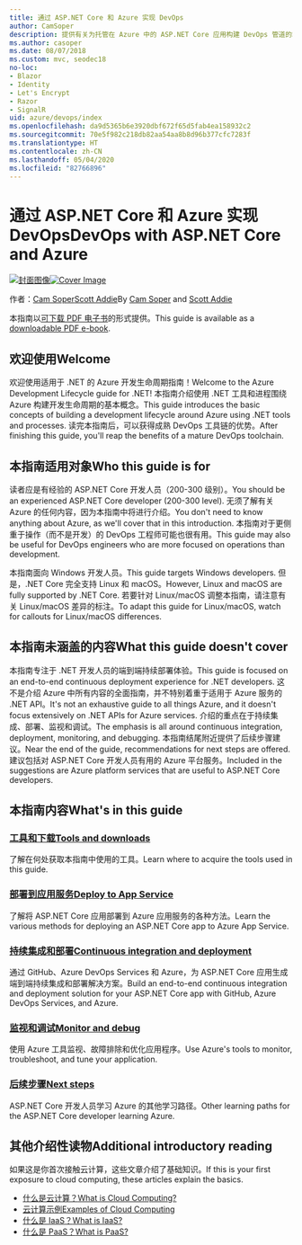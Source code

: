 ```yaml
---
title: 通过 ASP.NET Core 和 Azure 实现 DevOps
author: CamSoper
description: 提供有关为托管在 Azure 中的 ASP.NET Core 应用构建 DevOps 管道的端到端指导的指南。
ms.author: casoper
ms.date: 08/07/2018
ms.custom: mvc, seodec18
no-loc:
- Blazor
- Identity
- Let's Encrypt
- Razor
- SignalR
uid: azure/devops/index
ms.openlocfilehash: da9d5365b6e3920dbf672f65d5fab4ea158932c2
ms.sourcegitcommit: 70e5f982c218db82aa54aa8b8d96b377cfc7283f
ms.translationtype: HT
ms.contentlocale: zh-CN
ms.lasthandoff: 05/04/2020
ms.locfileid: "82766896"
---
```

# <a name="devops-with-aspnet-core-and-azure"></a><span data-ttu-id="f201f-103">通过 ASP.NET Core 和 Azure 实现 DevOps</span><span class="sxs-lookup"><span data-stu-id="f201f-103">DevOps with ASP.NET Core and Azure</span></span>

<span data-ttu-id="f201f-104">[![封面图像](./media/cover-large.png)](https://aka.ms/devopsbook)</span><span class="sxs-lookup"><span data-stu-id="f201f-104">[![Cover Image](./media/cover-large.png)](https://aka.ms/devopsbook)</span></span>

<span data-ttu-id="f201f-105">作者：[Cam Soper](https://twitter.com/camsoper)[Scott Addie](https://twitter.com/scottaddie)</span><span class="sxs-lookup"><span data-stu-id="f201f-105">By [Cam Soper](https://twitter.com/camsoper) and [Scott Addie](https://twitter.com/scottaddie)</span></span>

<span data-ttu-id="f201f-106">本指南以[可下载 PDF 电子书](https://aka.ms/devopsbook)的形式提供。</span><span class="sxs-lookup"><span data-stu-id="f201f-106">This guide is available as a [downloadable PDF e-book](https://aka.ms/devopsbook).</span></span>

## <a name="welcome"></a><span data-ttu-id="f201f-107">欢迎使用</span><span class="sxs-lookup"><span data-stu-id="f201f-107">Welcome</span></span> 

<span data-ttu-id="f201f-108">欢迎使用适用于 .NET 的 Azure 开发生命周期指南！</span><span class="sxs-lookup"><span data-stu-id="f201f-108">Welcome to the Azure Development Lifecycle guide for .NET!</span></span> <span data-ttu-id="f201f-109">本指南介绍使用 .NET 工具和进程围绕 Azure 构建开发生命周期的基本概念。</span><span class="sxs-lookup"><span data-stu-id="f201f-109">This guide introduces the basic concepts of building a development lifecycle around Azure using .NET tools and processes.</span></span> <span data-ttu-id="f201f-110">读完本指南后，可以获得成熟 DevOps 工具链的优势。</span><span class="sxs-lookup"><span data-stu-id="f201f-110">After finishing this guide, you'll reap the benefits of a mature DevOps toolchain.</span></span>

## <a name="who-this-guide-is-for"></a><span data-ttu-id="f201f-111">本指南适用对象</span><span class="sxs-lookup"><span data-stu-id="f201f-111">Who this guide is for</span></span>

<span data-ttu-id="f201f-112">读者应是有经验的 ASP.NET Core 开发人员（200-300 级别）。</span><span class="sxs-lookup"><span data-stu-id="f201f-112">You should be an experienced ASP.NET Core developer (200-300 level).</span></span> <span data-ttu-id="f201f-113">无须了解有关 Azure 的任何内容，因为本指南中将进行介绍。</span><span class="sxs-lookup"><span data-stu-id="f201f-113">You don't need to know anything about Azure, as we'll cover that in this introduction.</span></span> <span data-ttu-id="f201f-114">本指南对于更侧重于操作（而不是开发）的 DevOps 工程师可能也很有用。</span><span class="sxs-lookup"><span data-stu-id="f201f-114">This guide may also be useful for DevOps engineers who are more focused on operations than development.</span></span>

<span data-ttu-id="f201f-115">本指南面向 Windows 开发人员。</span><span class="sxs-lookup"><span data-stu-id="f201f-115">This guide targets Windows developers.</span></span> <span data-ttu-id="f201f-116">但是，.NET Core 完全支持 Linux 和 macOS。</span><span class="sxs-lookup"><span data-stu-id="f201f-116">However, Linux and macOS are fully supported by .NET Core.</span></span> <span data-ttu-id="f201f-117">若要针对 Linux/macOS 调整本指南，请注意有关 Linux/macOS 差异的标注。</span><span class="sxs-lookup"><span data-stu-id="f201f-117">To adapt this guide for Linux/macOS, watch for callouts for Linux/macOS differences.</span></span>

## <a name="what-this-guide-doesnt-cover"></a><span data-ttu-id="f201f-118">本指南未涵盖的内容</span><span class="sxs-lookup"><span data-stu-id="f201f-118">What this guide doesn't cover</span></span>

<span data-ttu-id="f201f-119">本指南专注于 .NET 开发人员的端到端持续部署体验。</span><span class="sxs-lookup"><span data-stu-id="f201f-119">This guide is focused on an end-to-end continuous deployment experience for .NET developers.</span></span> <span data-ttu-id="f201f-120">这不是介绍 Azure 中所有内容的全面指南，并不特别着重于适用于 Azure 服务的 .NET API。</span><span class="sxs-lookup"><span data-stu-id="f201f-120">It's not an exhaustive guide to all things Azure, and it doesn't focus extensively on .NET APIs for Azure services.</span></span> <span data-ttu-id="f201f-121">介绍的重点在于持续集成、部署、监视和调试。</span><span class="sxs-lookup"><span data-stu-id="f201f-121">The emphasis is all around continuous integration, deployment, monitoring, and debugging.</span></span> <span data-ttu-id="f201f-122">本指南结尾附近提供了后续步骤建议。</span><span class="sxs-lookup"><span data-stu-id="f201f-122">Near the end of the guide, recommendations for next steps are offered.</span></span> <span data-ttu-id="f201f-123">建议包括对 ASP.NET Core 开发人员有用的 Azure 平台服务。</span><span class="sxs-lookup"><span data-stu-id="f201f-123">Included in the suggestions are Azure platform services that are useful to ASP.NET Core developers.</span></span>

## <a name="whats-in-this-guide"></a><span data-ttu-id="f201f-124">本指南内容</span><span class="sxs-lookup"><span data-stu-id="f201f-124">What's in this guide</span></span>

### <a name="tools-and-downloads"></a>[<span data-ttu-id="f201f-125">工具和下载</span><span class="sxs-lookup"><span data-stu-id="f201f-125">Tools and downloads</span></span>](xref:azure/devops/tools-and-downloads)

<span data-ttu-id="f201f-126">了解在何处获取本指南中使用的工具。</span><span class="sxs-lookup"><span data-stu-id="f201f-126">Learn where to acquire the tools used in this guide.</span></span>

### <a name="deploy-to-app-service"></a>[<span data-ttu-id="f201f-127">部署到应用服务</span><span class="sxs-lookup"><span data-stu-id="f201f-127">Deploy to App Service</span></span>](xref:azure/devops/deploy-to-app-service)

<span data-ttu-id="f201f-128">了解将 ASP.NET Core 应用部署到 Azure 应用服务的各种方法。</span><span class="sxs-lookup"><span data-stu-id="f201f-128">Learn the various methods for deploying an ASP.NET Core app to Azure App Service.</span></span>

### <a name="continuous-integration-and-deployment"></a>[<span data-ttu-id="f201f-129">持续集成和部署</span><span class="sxs-lookup"><span data-stu-id="f201f-129">Continuous integration and deployment</span></span>](xref:azure/devops/cicd)

<span data-ttu-id="f201f-130">通过 GitHub、Azure DevOps Services 和 Azure，为 ASP.NET Core 应用生成端到端持续集成和部署解决方案。</span><span class="sxs-lookup"><span data-stu-id="f201f-130">Build an end-to-end continuous integration and deployment solution for your ASP.NET Core app with GitHub, Azure DevOps Services, and Azure.</span></span>

### <a name="monitor-and-debug"></a>[<span data-ttu-id="f201f-131">监视和调试</span><span class="sxs-lookup"><span data-stu-id="f201f-131">Monitor and debug</span></span>](xref:azure/devops/monitor)

<span data-ttu-id="f201f-132">使用 Azure 工具监视、故障排除和优化应用程序。</span><span class="sxs-lookup"><span data-stu-id="f201f-132">Use Azure's tools to monitor, troubleshoot, and tune your application.</span></span>

### <a name="next-steps"></a>[<span data-ttu-id="f201f-133">后续步骤</span><span class="sxs-lookup"><span data-stu-id="f201f-133">Next steps</span></span>](xref:azure/devops/next-steps)

<span data-ttu-id="f201f-134">ASP.NET Core 开发人员学习 Azure 的其他学习路径。</span><span class="sxs-lookup"><span data-stu-id="f201f-134">Other learning paths for the ASP.NET Core developer learning Azure.</span></span>

## <a name="additional-introductory-reading"></a><span data-ttu-id="f201f-135">其他介绍性读物</span><span class="sxs-lookup"><span data-stu-id="f201f-135">Additional introductory reading</span></span>

<span data-ttu-id="f201f-136">如果这是你首次接触云计算，这些文章介绍了基础知识。</span><span class="sxs-lookup"><span data-stu-id="f201f-136">If this is your first exposure to cloud computing, these articles explain the basics.</span></span>

* [<span data-ttu-id="f201f-137">什么是云计算？</span><span class="sxs-lookup"><span data-stu-id="f201f-137">What is Cloud Computing?</span></span>](https://azure.microsoft.com/overview/what-is-cloud-computing/)
* [<span data-ttu-id="f201f-138">云计算示例</span><span class="sxs-lookup"><span data-stu-id="f201f-138">Examples of Cloud Computing</span></span>](https://azure.microsoft.com/overview/examples-of-cloud-computing/)
* [<span data-ttu-id="f201f-139">什么是 IaaS？</span><span class="sxs-lookup"><span data-stu-id="f201f-139">What is IaaS?</span></span>](https://azure.microsoft.com/overview/what-is-iaas/)
* [<span data-ttu-id="f201f-140">什么是 PaaS？</span><span class="sxs-lookup"><span data-stu-id="f201f-140">What is PaaS?</span></span>](https://azure.microsoft.com/overview/what-is-paas/)
